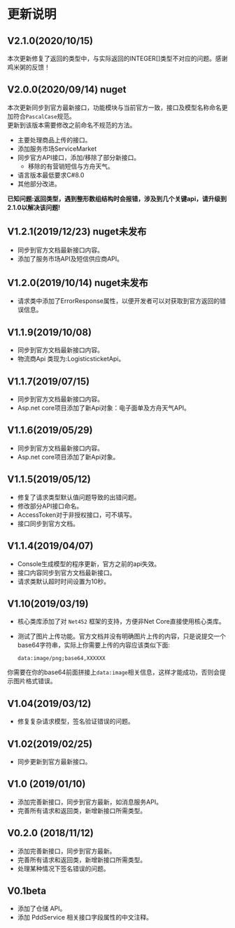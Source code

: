 # 更新说明
## V2.1.0(2020/10/15)
本次更新修复了返回的类型中，与实际返回的INTEGER[]类型不对应的问题。感谢鸡米粥的反馈！

## V2.0.0(2020/09/14) nuget
本次更新同步到官方最新接口，功能模块与当前官方一致，接口及模型名称命名更加符合`PascalCase`规范。  
更新到该版本需要修改之前命名不规范的方法。

- 主要处理商品上传的接口。
- 添加服务市场ServiceMarket
- 同步官方API接口，添加/移除了部分新接口。
  - 移除的有营销短信与方舟天气。
- 语言版本最低要求C#8.0
- 其他部分改进。

**已知问题:返回类型，遇到整形数组结构时会报错，涉及到几个关键api，请升级到2.1.0以解决该问题!**

## V1.2.1(2019/12/23) nuget未发布
- 同步到官方文档最新接口内容。
- 添加了服务市场API及短信供应商API。

## V1.2.0(2019/10/14) nuget未发布
- 请求类中添加了ErrorResponse属性，以便开发者可以对获取到官方返回的错误信息。

## V1.1.9(2019/10/08)

- 同步到官方文档最新接口内容。
- 物流商Api 类现为:LogisticsticketApi。

## V1.1.7(2019/07/15)

- 同步到官方文档最新接口内容。
- Asp.net core项目添加了新Api对象：电子面单及方舟天气API。

## V1.1.6(2019/05/29)

- 同步到官方文档最新接口内容。
- Asp.net core项目添加了新Api对象。

## V1.1.5(2019/05/12)

- 修复了请求类型默认值问题导致的出错问题。
- 修改部分API接口命名。
- AccessToken对于非授权接口，可不填写。
- 接口同步到官方文档。

## V1.1.4(2019/04/07)

- Console生成模型的程序更新，官方之前的api失效。
- 接口内容同步到官方文档最新接口。
- 请求类默认超时时间设置为10秒。

## V1.10(2019/03/19)

- 核心类库添加了对 `Net452` 框架的支持，方便非Net Core直接使用核心类库。
- 测试了图片上传功能。官方文档并没有明确图片上传的内容，只是说提交一个base64字符串，实际上你需要上传的内容应该类似下面:

  `data:image/png;base64,XXXXXX`

你需要在你的base64前面拼接上`data:image`相关信息，这样才能成功，否则会提示图片格式错误。

## V1.04(2019/03/12)

- 修复复杂请求模型，签名验证错误的问题。

## V1.02(2019/02/25)

- 同步更新到官方最新接口。

## V1.0 (2019/01/10)

- 添加完善新接口，同步到官方最新，如消息服务API。
- 完善所有请求和返回类，新增新接口所需类型。

## V0.2.0 (2018/11/12)

- 添加完善新接口，同步到官方最新。
- 完善所有请求和返回类，新增新接口所需类型。
- 处理某种情况下签名错误的问题。

## V0.1beta

- 添加了仓储 API。
- 添加 PddService 相关接口字段属性的中文注释。
